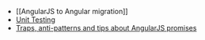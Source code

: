 - [[AngularJS to Angular migration]]
- [Unit Testing](https://docs.angularjs.org/guide/unit-testing)
- [Traps, anti-patterns and tips about AngularJS promises](https://blog.ninja-squad.com/2015/05/28/angularjs-promises/)